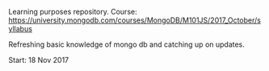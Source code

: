 Learning purposes repository.
Course: https://university.mongodb.com/courses/MongoDB/M101JS/2017_October/syllabus

Refreshing basic knowledge of mongo db and catching up on updates.

Start: 18 Nov 2017